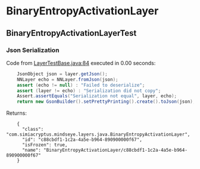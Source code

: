# BinaryEntropyActivationLayer
## BinaryEntropyActivationLayerTest
### Json Serialization
Code from [LayerTestBase.java:84](../../../../../../../../MindsEye/src/test/java/com/simiacryptus/mindseye/layers/LayerTestBase.java#L84) executed in 0.00 seconds: 
```java
    JsonObject json = layer.getJson();
    NNLayer echo = NNLayer.fromJson(json);
    assert (echo != null) : "Failed to deserialize";
    assert (layer != echo) : "Serialization did not copy";
    Assert.assertEquals("Serialization not equal", layer, echo);
    return new GsonBuilder().setPrettyPrinting().create().toJson(json);
```

Returns: 

```
    {
      "class": "com.simiacryptus.mindseye.layers.java.BinaryEntropyActivationLayer",
      "id": "c88cbdf1-1c2a-4a5e-b964-890900000f67",
      "isFrozen": true,
      "name": "BinaryEntropyActivationLayer/c88cbdf1-1c2a-4a5e-b964-890900000f67"
    }
```



